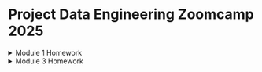 # Project Data Engineering Zoomcamp 2025

<details>
  <summary>Module 1 Homework</summary>

## Module 1 Docker & SQL

**Question 1. Understanding docker first run**

        docker run -it python:3.12.8 bash
        pip --version

**Prepare Postgres**

>The file import_data.jpynb in the repo records this part of the homework.
>The csv data files were directly downloaded from the webpage.
    
**Question 3. Trip Segmentation Count**

* Up to 1 mile
        
        SELECT count(*)
        FROM green_taxi
        WHERE lpep_pickup_datetime >= '2019-10-01'
        AND lpep_pickup_datetime < '2019-11-01'
        AND trip_distance <=1;

* In between 1 (exclusive) and 3 miles (inclusive)
  
        SELECT count(*)
        FROM green_taxi
        WHERE lpep_pickup_datetime >= '2019-10-01'
        AND lpep_pickup_datetime < '2019-11-01'
        AND trip_distance > 1 
        AND trip_distance <= 3;

* In between 3 (exclusive) and 7 miles (inclusive)

        SELECT count(*)
        FROM green_taxi
        WHERE lpep_pickup_datetime >= '2019-10-01'
        AND lpep_pickup_datetime < '2019-11-01'
        AND trip_distance > 3
        AND trip_distance <= 7;

* In between 7 (exclusive) and 10 miles (inclusive)

        SELECT count(*)
        FROM green_taxi
        WHERE lpep_pickup_datetime >= '2019-10-01'
        AND lpep_pickup_datetime < '2019-11-01'
        AND trip_distance > 7
        AND trip_distance <= 10;

* Over 10 miles

        SELECT count(*)
        FROM green_taxi
        WHERE lpep_pickup_datetime >= '2019-10-01'
        AND lpep_pickup_datetime < '2019-11-01'
        AND trip_distance > 10;

**Question 4. Longest trip for each day**

    SELECT lpep_pickup_datetime
    FROM green_taxi
    ORDER BY trip_distance DESC
    LIMIT 1;

**Question 5. Three biggest pickup zones**

    SELECT "Zone"
    FROM taxi_zone tz
    JOIN (
        SELECT sum(total_amount) sa,"PULocationID"
        FROM green_taxi gt
        WHERE DATE(lpep_pickup_datetime) = '2019-10-18'
        GROIP BY 2
    ) t1
    OM tz."LocationID" = t1."PULocationID"
    WHERE t1.sa > 13000;

**Question 6. Largest tip**

    SELECT gt.lpep_pickup_datetime, tip_amount, zpu.    "Zone" as pickup_zone, zdo."Zone"  as dropoff_zone
    FROM green_taxi gt
    JOIN taxi_zone zpu 
    ON gt."PULocationID" = zpu."LocationID"
    JOIN taxi_zone zdo 
    ON gt."DOLocationID" = zdo."LocationID"
    WHERE gt.lpep_pickup_datetime >= '2019-10-01'
    AND gt.lpep_pickup_datetime < '2019-11-01'
    AND zpu."Zone" = 'East Harlem North'
    ORDER BY tip_amount DESC
    LIMIT 1;

</details>
<details>
  <summary>Module 3 Homework</summary>

## Module 3 Data Warehouse and BigQuery

**Preparation 1: Data upload to GCP**
>Used Kestra(myflow_GCP_upload.yaml) to download data from NY Taxi website and then upload them to GCP, one month after another manually. 

**Preparation 2:Set up BigQuery**

    CREATE OR REPLACE EXTERNAL TABLE `dezoomcamp2025-448509.dezoomamp_dataset03.yellow_tripdata_2024_external`
    OPTIONS (
        format = 'PARQUET',
        uris = ['gs://dezoomcamp2025-448509-bucket03/*.parquet']
    );

    CREATE TABLE `dezoomcamp2025-448509.dezoomamp_dataset03.yellow_tripdata_2024` AS
    SELECT * FROM `dezoomcamp2025-448509.dezoomamp_dataset03.yellow_tripdata_2024_external`;

**Question 1: What is count of records for the 2024 Yellow Taxi Data?**
>Checked "DETAILS" page of the yellow_tripdata_2024 table, which was created in Preparation 2.

**Question 2: Write a query to count the distinct number of PULocationIDs for the entire dataset on both the tables.What is the estimated amount of data that will be read when this query is executed on the External Table and the Table?**

    SELECT DISTINCT PULocationID from dezoomamp_dataset03.yellow_tripdata_2024_external;

    SELECT DISTINCT PULocationID from dezoomamp_dataset03.yellow_tripdata_2024;

**Question 3: Write a query to retrieve the PULocationID from the table (not the external table) in BigQuery. Now write a query to retrieve the PULocationID and DOLocationID on the same table. Why are the estimated number of Bytes different?**

    SELECT PULocationID from dezoomamp_dataset03.yellow_tripdata_2024;

    SELECT PULocationID, DOLocationID from dezoomamp_dataset03.yellow_tripdata_2024;

**Question 4: How many records have a fare_amount of 0?**

    SELECT count(*) FROM dezoomamp_dataset03.yellow_tripdata_2024
    WHERE fare_amount = 0;

**Question 5: What is the best strategy to make an optimized table in Big Query if your query will always filter based on tpep_dropoff_datetime and order the results by VendorID (Create a new table with this strategy)**

    CREATE OR REPLACE TABLE `dezoomcamp2025-448509.dezoomamp_dataset03.yellow_tripdata_2024_pandc`
    PARTITION BY DATE(tpep_dropoff_datetime)
    CLUSTER BY VendorID
    AS
        SELECT * FROM `dezoomamp_dataset03.yellow_tripdata_2024`;


**Question 6: Write a query to retrieve the distinct VendorIDs between tpep_dropoff_datetime 2024-03-01 and 2024-03-15 (inclusive)**

    SELECT DISTINCT VendorID
    FROM `dezoomamp_dataset03.yellow_tripdata_2024`
    WHERE tpep_dropoff_datetime BETWEEN '2024-03-01' AND '2024-03-15';

    SELECT DISTINCT VendorID
    FROM `dezoomamp_dataset03.yellow_tripdata_2024_pandc`
    WHERE tpep_dropoff_datetime BETWEEN '2024-03-01' AND '2024-03-15';

**Question 9: Write a SELECT count(*) query FROM the materialized table you created. How many bytes does it estimate will be read? Why?**

    SELECT count(*) 
    FROM `dezoomamp_dataset03.yellow_tripdata_2024`;
>When querying the whole unpartitioned and unclustered table, the estimated bytes being processed is 0 Byte. Because the same as in question 1, BigQuery can simply use the row counts of the whole table recorded in DETAILS page of the table.

    SELECT count(*) 
    FROM `dezoomamp_dataset03.yellow_tripdata_2024_pandc`
    WHERE tpep_dropoff_datetime BETWEEN '2024-03-01' AND '2024-03-15';
>When querying the partitioned table and filering based on the column that is used for partioning, the Byte estimation that will be processed could drop drastically, i.e. In the above query, it is only 13.42MB. 

    SELECT count(*) 
    FROM `dezoomamp_dataset03.yellow_tripdata_2024_pandc`
    WHERE VendorID =1;

>When querying the partitioned and clustered table and filering based on the column that is used for clustering, the byte estimation is smaller than querying the whole table, but not by much.

</details>